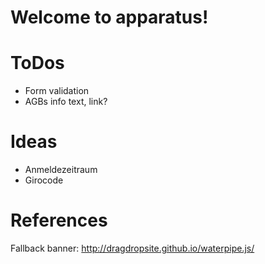 # Welcome to apparatus!

# ToDos

* Form validation
* AGBs info text, link?


# Ideas

* Anmeldezeitraum
* Girocode


# References

Fallback banner: http://dragdropsite.github.io/waterpipe.js/
